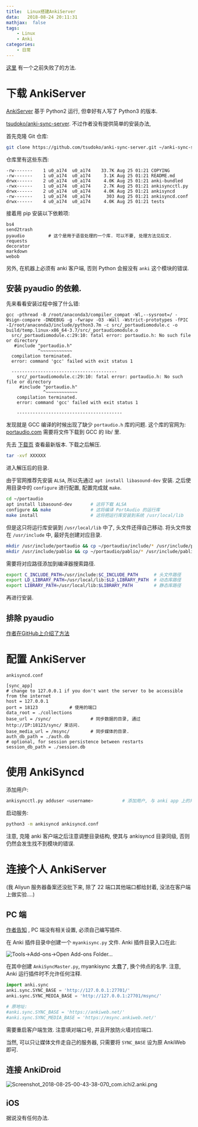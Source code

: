 ```yaml
---
title:  Linux搭建AnkiServer
data:   2018-08-24 20:11:31
mathjax:  false
tags:
    - Linux
    - Anki
categories:
    - 日常
---
```


[这里](/assert/repos/anki/ankiserver.failed.md) 有一个之前失败了的方法.

# 下载 AnkiServer

[AnkiServer](https://pypi.org/project/AnkiServer/2.0.6/) 基于 Python2 运行, 但幸好有人写了 Python3 的版本.

[tsudoko/anki-sync-server](https://github.com/tsudoko/anki-sync-server). 不过作者没有提供简单的安装办法, 

<!--more-->

首先克隆 Git 仓库:

```sh
git clone https://github.com/tsudoko/anki-sync-server.git ~/anki-sync-server
```

仓库里有这些东西:

```
-rw-------    1 u0_a174  u0_a174    33.7K Aug 25 01:21 COPYING
-rw-------    1 u0_a174  u0_a174     3.1K Aug 25 01:21 README.md
drwx------    2 u0_a174  u0_a174     4.0K Aug 25 01:21 anki-bundled
-rwx------    1 u0_a174  u0_a174     2.7K Aug 25 01:21 ankisyncctl.py
drwx------    2 u0_a174  u0_a174     4.0K Aug 25 01:21 ankisyncd
-rw-------    1 u0_a174  u0_a174      303 Aug 25 01:21 ankisyncd.conf
drwx------    4 u0_a174  u0_a174     4.0K Aug 25 01:21 tests
```

接着用 pip 安装以下依赖项:

```
bs4
send2trash
pyaudio         # 这个是用于语音处理的一个库. 可以不要, 处理方法见后文.
requests
decorator
markdown
webob
```

另外, 在机器上必须有 anki 客户端, 否则 Python 会报没有 `anki` 这个模块的错误.

## 安装 pyaudio 的依赖.

先来看看安装过程中报了什么错:

```
gcc -pthread -B /root/anaconda3/compiler_compat -Wl,--sysroot=/ -Wsign-compare -DNDEBUG -g -fwrapv -O3 -Wall -Wstrict-prototypes -fPIC -I/root/anaconda3/include/python3.7m -c src/_portaudiomodule.c -o build/temp.linux-x86_64-3.7/src/_portaudiomodule.o
  src/_portaudiomodule.c:29:10: fatal error: portaudio.h: No such file or directory
   #include "portaudio.h"
            ^~~~~~~~~~~~~
  compilation terminated.
  error: command 'gcc' failed with exit status 1

  ----------------------------------------
    src/_portaudiomodule.c:29:10: fatal error: portaudio.h: No such file or directory
     #include "portaudio.h"
              ^~~~~~~~~~~~~
    compilation terminated.
    error: command 'gcc' failed with exit status 1

    ----------------------------------------
```

发现就是 GCC 编译的时候出现了缺少 `portaudio.h` 库的问题. 这个库的官网为: [portaudio.com](http://portaudio.com) 需要将文件下载到 GCC 的 lib/ 里.

先去 [下载页](http://portaudio.com/download.html) 查看最新版本. 下载之后解压.

```sh
tar -xvf XXXXXX
```

进入解压后的目录.

由于官网推荐先安装 `ALSA`, 所以先通过 `apt install libasound-dev` 安装. 之后使用目录中的 `configure` 进行配置, 配置完成就 `make`.

```sh
cd ~/portaudio
apt install libasound-dev       # 这将下载 ALSA
configure && make               # 这将编译 PortAudio 的运行库
make install                    # 这将把运行库安装到系统 /usr/local/lib
```

但是这只将运行库安装到 `/usr/local/lib` 中了, 头文件还得自己移动. 将头文件放在 `/usr/include` 中, 最好先创建对应目录.

```sh
mkdir /usr/include/portaudio && cp ~/portaudio/include/* /usr/include/portaudio
mkdir /usr/include/pablio && cp ~/portaudio/pablio/* /usr/include/pablio       # 这是 Portaudio 中的另一个装满 .h 文件的目录, 不知道干嘛的. 但还是放进去吧
```
需要将对应路径添加到编译器搜索路径.

```sh
export C_INCLUDE_PATH=/usr/include:$C_INCLUDE_PATH      # 头文件路径
export LD_LIBRARY_PATH=/usr/local/lib:$LD_LIBRARY_PATH  # 动态库路径
export LIBRARY_PATH=/usr/local/lib:$LIBRARY_PATH        # 静态库路径
```

再进行安装.

## 排除 pyaudio

[作者在GitHub上介绍了方法](https://github.com/tsudoko/anki-sync-server#running-ankisyncd-without-pyaudio)

# 配置 AnkiServer

`ankisyncd.conf`

```
[sync_app]
# change to 127.0.0.1 if you don't want the server to be accessible from the internet
host = 127.0.0.1
port = 18123            # 使用的端口
data_root = ./collections
base_url = /sync/               # 同步数据的目录, 通过 http://IP:18123/sync/ 来访问.
base_media_url = /msync/        # 同步媒体的目录.
auth_db_path = ./auth.db
# optional, for session persistence between restarts
session_db_path = ./session.db
```

# 使用 AnkiSyncd

添加用户:

```sh
ankisyncctl.py adduser <username>           # 添加用户, 与 anki app 上的用户保持一致
```

启动服务:

```sh
python3 -m ankisyncd ankisyncd.conf
```

注意, 克隆 anki 客户端之后注意调整目录结构, 使其与 ankisyncd 目录同级, 否则仍然会发生找不到模块的错误.

# 连接个人 AnkiServer

(我 Aliyun 服务器备案还没批下来, 除了 22 端口其他端口都给封着, 没法在客户端上做实验....)

## PC 端

[作者告知](https://github.com/dsnopek/anki-sync-server#point-the-anki-desktop-program-at-it) , PC 端没有相关设置, 必须自己编写插件.

在 Anki 插件目录中创建一个 `myankisync.py` 文件. Anki 插件目录入口在此:

![Tools->Add-ons->Open Add-ons Folder...](https://raw.githubusercontent.com/zombie110year/imgstore/master/img/20180828210912.png)

在其中创建 `AnkiSyncMaster.py`, myankisync 太蠢了, 换个帅点的名字. 注意, Anki 运行插件时不允许任何注释.

```py
import anki.sync
anki.sync.SYNC_BASE = 'http://127.0.0.1:27701/'
anki.sync.SYNC_MEDIA_BASE = 'http://127.0.0.1:27701/msync/'

# 原地址:
#anki.sync.SYNC_BASE = 'https://ankiweb.net/'
#anki.sync.SYNC_MEDIA_BASE = 'https://msync.ankiweb.net/'
```

需要重启客户端生效. 注意填对端口号, 并且开放防火墙对应端口.

当然, 可以只让媒体文件走自己的服务器, 只需要将 `SYNC_BASE` 设为原 AnkiWeb 即可.

## 连接 AnkiDroid

![Screenshot_2018-08-25-00-43-38-070_com.ichi2.anki.png](https://i.loli.net/2018/08/25/5b8036260dc7f.png)

## iOS

据说没有任何办法.
